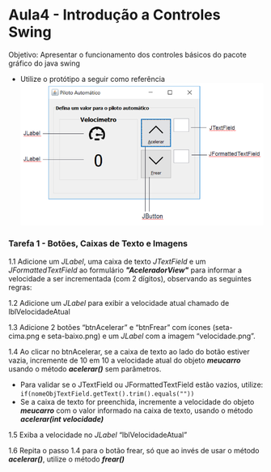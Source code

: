 # Aula4 - Introdução a Controles Swing
Objetivo: Apresentar o funcionamento dos controles básicos do pacote gráfico do java swing

* Utilize o protótipo a seguir como referência <br />
![Piloto Automático](prototipos/aula4_PilotoAutomaticoPrototipo.png)

### Tarefa 1 - Botões, Caixas de Texto e Imagens
1.1 Adicione um _JLabel_, uma caixa de texto _JTextField_ e um _JFormattedTextField_ ao formulário ***"AceleradorView"*** para informar a velocidade a ser incrementada (com 2 dígitos), observando as seguintes regras:

1.2 Adicione um _JLabel_ para exibir a velocidade atual chamado de lblVelocidadeAtual

1.3 Adicione 2 botões “btnAcelerar” e “btnFrear” com ícones (seta-cima.png e seta-baixo.png) e um _JLabel_ com a imagem “velocidade.png”.

1.4 Ao clicar no btnAcelerar, se a caixa de texto ao lado do botão estiver vazia, incremente de 10 em 10 a velocidade atual do objeto ***meucarro*** usando o método ***acelerar()*** sem parâmetros.
* Para validar se o JTextField ou JFormattedTextField estão vazios, utilize: <code> if(nomeObjTextField.getText().trim().equals("")) </code>
* Se a caixa de texto for preenchida, incremente a velocidade do objeto ***meucarro*** com o valor informado na caixa de texto, usando o método ***acelerar(int velocidade)***

1.5 Exiba a velocidade no _JLabel_ “lblVelocidadeAtual”

1.6 Repita o passo 1.4 para o botão frear, só que ao invés de usar o método ***acelerar()***, utilize o método ***frear()***
